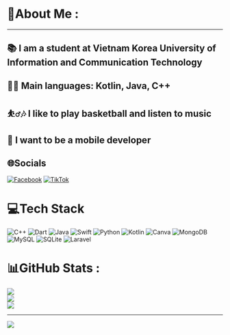 # 💫About Me :

-------------------------
📚      I am a student at Vietnam Korea University of Information and Communication Technology
-------------------------
👨‍💻      Main languages: Kotlin, Java, C++
-------------------------
⛹️‍♂️🎶 I like to play basketball and listen to music
-------------------------
📱      I want to be a mobile developer
-------------------------

## 🌐Socials
[![Facebook](https://img.shields.io/badge/Facebook-%231877F2.svg?logo=Facebook&logoColor=white)](https://www.facebook.com/trinhnguyennhathieu/) [![TikTok](https://img.shields.io/badge/TikTok-%23000000.svg?logo=TikTok&logoColor=white)](https://tiktok.com/@trinhnguyennhathieu) 

# 💻Tech Stack
![C++](https://img.shields.io/badge/c++-%2300599C.svg?style=for-the-badge&logo=c%2B%2B&logoColor=white) ![Dart](https://img.shields.io/badge/dart-%230175C2.svg?style=for-the-badge&logo=dart&logoColor=white) ![Java](https://img.shields.io/badge/java-%23ED8B00.svg?style=for-the-badge&logo=java&logoColor=white) ![Swift](https://img.shields.io/badge/swift-F54A2A?style=for-the-badge&logo=swift&logoColor=white) ![Python](https://img.shields.io/badge/python-3670A0?style=for-the-badge&logo=python&logoColor=ffdd54) ![Kotlin](https://img.shields.io/badge/kotlin-%230095D5.svg?style=for-the-badge&logo=kotlin&logoColor=white) ![Canva](https://img.shields.io/badge/Canva-%2300C4CC.svg?style=for-the-badge&logo=Canva&logoColor=white) ![MongoDB](https://img.shields.io/badge/MongoDB-%234ea94b.svg?style=for-the-badge&logo=mongodb&logoColor=white) ![MySQL](https://img.shields.io/badge/mysql-%2300f.svg?style=for-the-badge&logo=mysql&logoColor=white) ![SQLite](https://img.shields.io/badge/sqlite-%2307405e.svg?style=for-the-badge&logo=sqlite&logoColor=white) ![Laravel](https://img.shields.io/badge/laravel-%23FF2D20.svg?style=for-the-badge&logo=laravel&logoColor=white)
# 📊GitHub Stats :
![](https://github-readme-stats.vercel.app/api?username=tnnHiu&theme=onedark&hide_border=true&include_all_commits=true&count_private=true)<br/>
![](https://github-readme-streak-stats.herokuapp.com/?user=tnnHiu&theme=onedark&hide_border=true)<br/>
![](https://github-readme-stats.vercel.app/api/top-langs/?username=tnnHiu&theme=onedark&hide_border=true&include_all_commits=true&count_private=true&layout=compact)





---
[![](https://visitcount.itsvg.in/api?id=tnnHiu&icon=2&color=0)](https://visitcount.itsvg.in)

